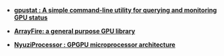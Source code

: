 - [**gpustat : A simple command-line utility for querying and monitoring GPU status**](https://github.com/wookayin/gpustat)

- [**ArrayFire: a general purpose GPU library**](https://github.com/arrayfire/arrayfire)

- [**NyuziProcessor : GPGPU microprocessor architecture**](https://github.com/jbush001/NyuziProcessor)

